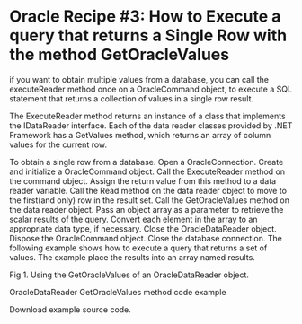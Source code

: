# Oracle Recipe #3: How to Execute a query that returns a Single Row with the method GetOracleValues

if you want to obtain multiple values from a database, you can call the executeReader method once on a OracleCommand object, to execute a SQL statement that returns a collection of values in a single row result.

The ExecuteReader method returns an instance of a class that implements the IDataReader interface. Each of the data reader classes provided by .NET Framework has a GetValues method, which returns an array of column values for the current row.

To obtain a single row from a database.
Open a OracleConnection.
Create and initialize a OracleCommand object.
Call the ExecuteReader method on the command object. Assign the return value from this method to a data reader variable.
Call the Read method on the data reader object to move to the first(and only) row in the result set.
Call the GetOracleValues method on the data reader object. Pass an object array as a parameter to retrieve the scalar results of the query.
Convert each element in the array to an appropriate data type, if necessary.
Close the OracleDataReader object.
Dispose the OracleCommand object.
Close the database connection.
The following example shows how to execute a query that returns a set of values. The example place the results into an array named results.

Fig 1. Using the GetOracleValues of an OracleDataReader object.

OracleDataReader GetOracleValues method code example

Download example source code.
